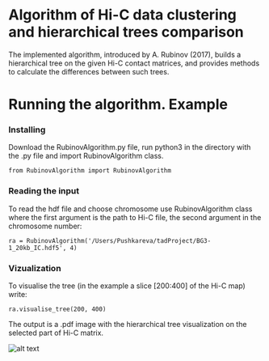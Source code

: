# Algorithm of Hi-C data clustering and hierarchical trees comparison

The implemented algorithm, introduced by A. Rubinov (2017), builds a hierarchical tree on the given Hi-C contact matrices, and provides methods to calculate the differences between such trees.

# Running the algorithm. Example
### Installing
Download the RubinovAlgorithm.py file, run python3 in the directory with the .py file and import RubinovAlgorithm class.
```
from RubinovAlgorithm import RubinovAlgorithm
```
### Reading the input
To read the hdf file and choose chromosome use RubinovAlgorithm class where the first argument is the path to Hi-C file, the second argument in the chromosome number:
```
ra = RubinovAlgorithm('/Users/Pushkareva/tadProject/BG3-1_20kb_IC.hdf5', 4)
```
### Vizualization
To visualise the tree (in the example a slice [200:400] of the Hi-C map) write:
```
ra.visualise_tree(200, 400)
```

The output is a .pdf image with the hierarchical tree visualization on the selected part of Hi-C matrix.

![alt text](https://preview.ibb.co/mATS9f/H-tree.jpg)
